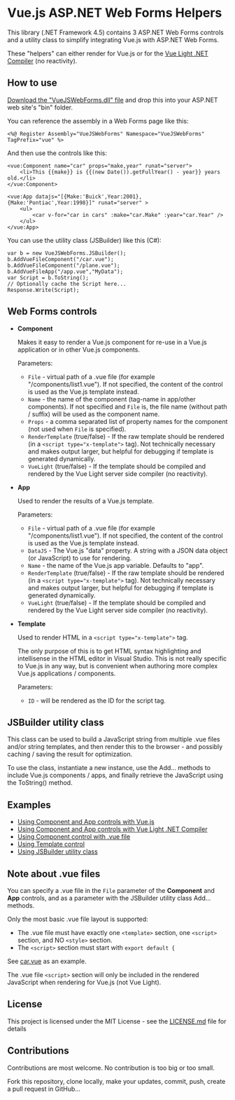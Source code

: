 #  Vue.js ASP.NET Web Forms Helpers

This library (.NET Framework 4.5) contains 3 ASP.NET Web Forms controls and a utility class to simplify integrating Vue.js with ASP.NET Web Forms.

These "helpers" can either render for Vue.js or for the [Vue Light .NET Compiler](https://github.com/jesperhoy/VueLight) (no reactivity).

## How to use

[Download the "VueJSWebForms.dll" file](https://github.com/jesperhoy/VueJSWebForms/releases) and drop this into your ASP.NET web site's "bin" folder.

You can reference the assembly in a Web Forms page like this:

    <%@ Register Assembly="VueJSWebForms" Namespace="VueJSWebForms" TagPrefix="vue" %>

And then use the controls like this:

    <vue:Component name="car" props="make,year" runat="server">
        <li>This {{make}} is {{(new Date()).getFullYear() - year}} years old.</li>
    </vue:Component>        

    <vue:App datajs="[{Make:'Buick',Year:2001},{Make:'Pontiac',Year:1998}]" runat="server" >
        <ul>
            <car v-for="car in cars" :make="car.Make" :year="car.Year" />
        </ul>
    </vue:App>


You can use the utility class (JSBuilder) like this (C#):

    var b = new VueJSWebForms.JSBuilder();
    b.AddVueFileComponent("/car.vue");
    b.AddVueFileComponent("/plane.vue");
    b.AddVueFileApp("/app.vue","MyData");
    var Script = b.ToString();
    // Optionally cache the Script here...
    Response.Write(Script);



## Web Forms controls 

- **Component**

    Makes it easy to render a Vue.js component for re-use in a Vue.js application or in other Vue.js components.

    Parameters:
    - `File` - virtual path of a .vue file (for example "/components/list1.vue"). If not specified, the content of the control is used as the Vue.js template instead.
    - `Name` - the name of the component (tag-name in app/other components). If not specified and `File` is, the file name (without path / suffix) will be used as the component name.
    - `Props` - a comma separated list of property names for the component (not used when `File` is specified).
    - `RenderTemplate` (true/false) - If the raw template should be rendered (in a `<script type="x-template">` tag). Not technically necessary and makes output larger, but helpful for debugging if template is generated dynamically.
    - `VueLight` (true/false) - If the template should be compiled and rendered by the Vue Light server side compiler (no reactivity).

- **App**

    Used to render the results of a Vue.js template.

    Parameters:
    - `File` - virtual path of a .vue file (for example "/components/list1.vue"). If not specified, the content of the control is used as the Vue.js template instead.
    - `DataJS` - The Vue.js "data" property. A string with a JSON data object (or JavaScript) to use for rendering.
    - `Name` - the name of the Vue.js app variable. Defaults to "app".
    - `RenderTemplate` (true/false) - If the raw template should be rendered (in a `<script type="x-template">` tag). Not technically necessary and makes output larger, but helpful for debugging if template is generated dynamically.
    - `VueLight` (true/false) - If the template should be compiled and rendered by the Vue Light server side compiler (no reactivity).

  
- **Template**

    Used to render HTML in a `<script type="x-template">` tag.

    The only purpose of this is to get HTML syntax highlighting and intellisense in the HTML editor in Visual Studio. This is not really specific to Vue.js in any way, but is convenient when authoring more complex Vue.js applications / components. 

    Parameters:
    - `ID` - will be rendered as the ID for the script tag.


## JSBuilder utility class

This class can be used to build a JavaScript string from multiple .vue files and/or string templates, and then render this to the browser - and possibly caching / saving the result for optimization.

To use the class, instantiate a new instance, use the Add... methods to include Vue.js components / apps, and finally retrieve the JavaScript using the ToString() method.

## Examples

- [Using Component and App controls with Vue.js](sample-web-site/sample-vuejs.aspx)
- [Using Component and App controls with Vue Light .NET Compiler](sample-web-site/sample-vuelight.aspx)
- [Using Component control with .vue file](sample-web-site/sample-vue-file.aspx)
- [Using Template control](sample-web-site/sample-template.aspx)
- [Using JSBuilder utility class](sample-web-site/sample-jsbuilder.aspx)

## Note about .vue files

You can specify a .vue file in the `File` parameter of the **Component** and **App** controls, and as a parameter with the JSBuilder utility class Add... methods.

Only the most basic .vue file layout is supported:
- The .vue file must have exactly one `<template>` section, one `<script>` section, and NO `<style>` section.
- The `<script>` section must start with `export default {`

See [car.vue](sample-web-site/car.vue) as an example.

The .vue file `<script>` section will only be included in the rendered JavaScript when rendering for Vue.js (not Vue Light).


## License

This project is licensed under the MIT License - see the [LICENSE.md](LICENSE.md) file for details

## Contributions

Contributions are most welcome. No contribution is too big or too small.

Fork this repository, clone locally, make your updates, commit, push, create a pull request in GitHub...


